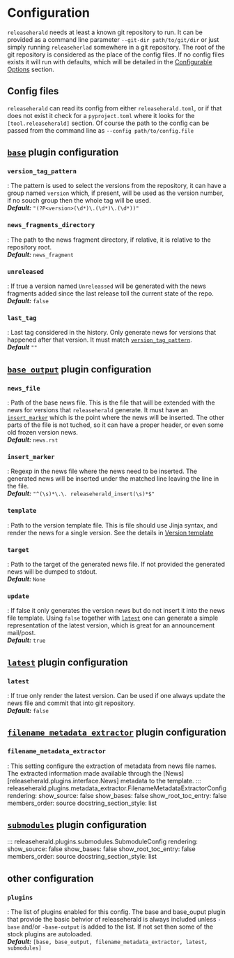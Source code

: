 # Configuration

`releaseherald` needs at least a known git repository to run. It can be provided as a command line
parameter `--git-dir path/to/git/dir`
or just simply running `releaseherlad` somewhere in a git repository. The root of the git repository is considered as
the place of the config files. If no config files exists it will run with defaults, which will be detailed in the
[Configurable Options](#configurable-options) section.

## Config files

`releaseherald` can read its config from either `releaseherald.toml`, or if that does not exist it check for a
`pyproject.toml` where it looks for the `[tool.releaseherald]` section. Of course the path to the config can be passed
from the command line as `--config path/to/config.file`



## [`base`](plugins/stock.md#base) plugin configuration
### `version_tag_pattern`

: The pattern is used to select the versions from the repository, it can have a group named `version` which, if present,
will be used as the version number, if no souch group then the whole tag will be used.   
**_Default:_** `"(?P<version>(\d*)\.(\d*)\.(\d*))"`

### `news_fragments_directory`

: The path to the news fragment directory, if relative, it is relative to the repository root.  
**_Default:_** `news_fragment`

### `unreleased`

: If true a version named `Unreleassed` will be generated with the news fragments added since the last release toll the
current state of the repo.  
**_Default:_** `false`

### `last_tag`

: Last tag considered in the history. Only generate news for versions that happened after that version. It must
match [`version_tag_pattern`](#version_tag_pattern).  
**_Default_** `""`


## [`base_output`](plugins/stock.md#base_output) plugin configuration
### `news_file`

: Path of the base news file. This is the file that will be extended with the news for versions that `releaseherald`
generate. It must have an [`insert_marker`](#insert_marker) which is the point where the news will be inserted. The
other parts of the file is not tuched, so it can have a proper header, or even some old frozen version news.  
**_Default:_** `news.rst`

### `insert_marker`

: Regexp in the news file where the news need to be inserted. The generated news will be inserted under the matched line
leaving the line in the file.  
**_Default:_** `"^(\s)*\.\. releaseherald_insert(\s)*$"`

### `template`

: Path to the version template file. This is file should use Jinja syntax, and render the news for a single version. See
the details in [Version template](version_template.md)

### `target`

: Path to the target of the generated news file. If not provided the generated news will be dumped to stdout.  
**_Default:_** `None`

### `update`

: If false it only generates the version news but do not insert it into the news file template. Using `false` together
with [`latest`](#latest) one can generate a simple representation of the latest version, which is great for an
announcement mail/post.  
**_Default:_** `true`

## [`latest`](plugins/stock.md#latest) plugin configuration

### `latest`

: If true only render the latest version. Can be used if one always update the news file and commit that into git
repository.  
**_Default:_** `false`

## [`filename_metadata_extractor`](plugins/stock.md#filename_metadata_extractor) plugin configuration
### `filename_metadata_extractor`

: This setting configure the extraction of metadata from news file names. The extracted information made available 
through the [News][releaseherald.plugins.interface.News] metadata to the template.
::: releaseherald.plugins.metadata_extractor.FilenameMetadataExtractorConfig
    rendering:
        show_source: false 
        show_bases: false
        show_root_toc_entry: false
        members_order: source
        docstring_section_style: list 

## [`submodules`](plugins/stock.md#submodules) plugin configuration

::: releaseherald.plugins.submodules.SubmoduleConfig
    rendering:
        show_source: false 
        show_bases: false
        show_root_toc_entry: false
        members_order: source
        docstring_section_style: list 


## other configuration
### `plugins`

: The list of plugins enabled for this config. The base and base_ouput plugin that provide the basic behvior of 
releaseherald is always included unless `-base` and/or `-base-output` is added to the list. If not set then some of 
the stock plugins are autoloaded.  
**_Default:_** `[base, base_output, filename_metadata_extractor, latest, submodules]`
